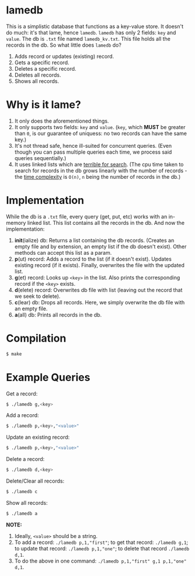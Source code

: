 # lamedb
This is a simplistic database that functions as a key-value store. It doesn't do much: it's that lame, hence `lamedb`. `lamedb` has only 2 fields: `key` and `value`. The db is `.txt` file named `lamedb_kv.txt`. This file holds all the records in the db. So what little does `lamedb` do?
1. Adds record or updates (existing) record.
2. Gets a specific record.
3. Deletes a specific record.
4. Deletes all records.
5. Shows all records.

# Why is it lame?
1. It only does the aforementioned things.
2. It only supports two fields: `key` and `value`. (`key`, which **MUST** be greater than `0`, is our guarantee of uniquess: no two records can have the same key.)
3. It's not thread safe, hence ill-suited for concurrent queries. (Even though you can pass multiple queries each time, we process said queries sequentially.)
4. It uses linked lists which are [terrible for search](https://en.wikipedia.org/wiki/Linked_list#Speeding_up_search). (The cpu time taken to search for records in the db grows linearly with the number of records - the [time complexity](https://en.wikipedia.org/wiki/Time_complexity) is `O(n)`, `n` being the number of records in the db.)

# Implementation
While the db is a `.txt` file, every query (get, put, etc) works with an in-memory linked list. This list contains all the records in the db. And now the implementation:
1. **init**(ialize) db: Returns a list containing the db records. (Creates an empty file and by extension, an empty list if the db doesn't exist). Other methods can accept this list as a param.
2. **p**(ut) record: Adds a record to the list (if it doesn't exist). Updates existing record (if it exists). Finally, overwrites the file with the updated list.
3. **g**(et) record: Looks up `<key>` in the list. Also prints the corresponding record if the `<key>` exists.
4. **d**(elete) record: Overwrites db file with list (leaving out the record that we seek to delete).
5. **c**(lear) db: Drops all records. Here, we simply overwrite the db file with an empty file.
6. **a**(all) db: Prints all records in the db.

# Compilation
```sh
$ make
```
# Example Queries
Get a record:
```sh
$ ./lamedb g,<key>
```
Add a record:
```sh
$ ./lamedb p,<key>,"<value>"
```
Update an existing record:
```sh
$ ./lamedb p,<key>,"<value>"
```
Delete a record:
```sh
$ ./lamedb d,<key>
```
Delete/Clear all records:
```sh
$ ./lamedb c
```
Show all records:
```sh
$ ./lamedb a
```

**NOTE:** 
1. Ideally, `<value>` should be a string. 
2. To add a record: `./lamedb p,1,"first"`; to get that record: `./lamedb g,1`; to update that record: `./lamedb p,1,"one"`; to delete that record `./lamedb d,1`. 
3. To do the above in one command: `./lamedb p,1,"first" g,1 p,1,"one" d,1`.


